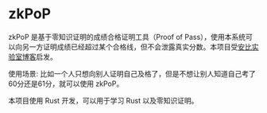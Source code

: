 # zkPoP

zkPoP 是基于零知识证明的成绩合格证明工具（Proof of Pass），使用本系统可以向另一方证明成绩已经超过某个合格线，但不会泄露真实分数。本项目受[安比实验室博客](https://github.com/sec-bit/learning-zkp/blob/master/zkp-intro/1/zkp-back.md)启发。

使用场景: 比如一个人只想向别人证明自己及格了，但是不想让别人知道自己考了60分还是61分，就可以使用 zkPoP。

本项目使用 Rust 开发，可以用于学习 Rust 以及零知识证明。
